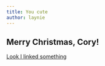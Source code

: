 ```yaml
---
title: You cute
author: laynie
---
```

## Merry Christmas, Cory!

[Look I linked something](https://google.com)
